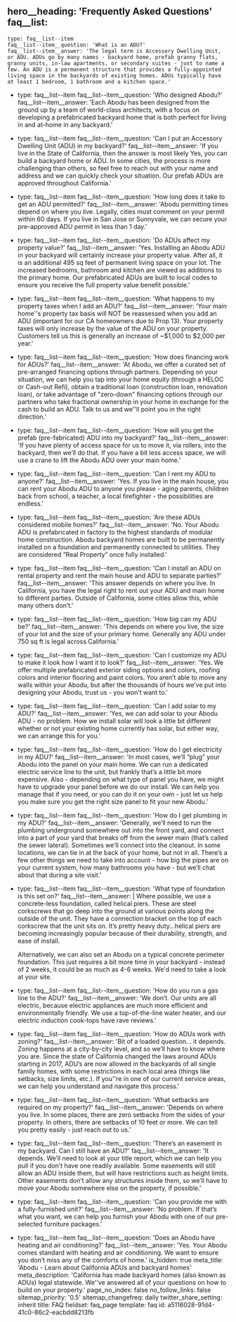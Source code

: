 hero__heading: 'Frequently Asked Questions'
faq__list:
  -
    type: faq__list--item
    faq__list--item__question: 'What is an ADU?'
    faq__list--item__answer: 'The legal term is Accessory Dwelling Unit, or ADU. ADUs go by many names - backyard home, prefab granny flats, granny units, in-law apartments, or secondary suites - just to name a few. An ADU is a permanent structure that provides a fully-appointed living space in the backyards of existing homes. ADUs typically have at least 1 bedroom, 1 bathroom and a kitchen space.'
  -
    type: faq__list--item
    faq__list--item__question: 'Who designed Abodu?'
    faq__list--item__answer: 'Each Abodu has been designed from the ground up by a team of world-class architects, with a focus on developing a prefabricated backyard home that is both perfect for living in and at-home in any backyard.'
  -
    type: faq__list--item
    faq__list--item__question: 'Can I put an Accessory Dwelling Unit (ADU) in my backyard?'
    faq__list--item__answer: 'If you live in the State of California, then the answer is most likely Yes, you can build a backyard home or ADU. In some cities, the process is more challenging than others, so feel free to reach out with your name and address and we can quickly check your situation. Our prefab ADUs are approved throughout California.'
  -
    type: faq__list--item
    faq__list--item__question: 'How long does it take to get an ADU permitted?'
    faq__list--item__answer: 'Abodu permitting times depend on where you live. Legally, cities must comment on your permit within 60 days. If you live in San Jose or Sunnyvale, we can secure your pre-approved ADU permit in less than 1 day.'
  -
    type: faq__list--item
    faq__list--item__question: 'Do ADUs affect my property value?'
    faq__list--item__answer: 'Yes. Installing an Abodu ADU in your backyard will certainly increase your property value. After all, it is an additional 495 sq feet of permanent living space on your lot. The increased bedrooms, bathroom and kitchen are viewed as additions to the primary home. Our prefabricated ADUs are built to local codes to ensure you receive the full property value benefit possible.'
  -
    type: faq__list--item
    faq__list--item__question: 'What happens to my property taxes when I add an ADU?'
    faq__list--item__answer: 'Your main home''s property tax basis will NOT be reassessed when you add an ADU (important for our CA homeowners due to Prop 13). Your property taxes will only increase by the value of the ADU on your property. Customers tell us this is generally an increase of ~$1,000 to $2,000 per year.'
  -
    type: faq__list--item
    faq__list--item__question: 'How does financing work for ADUs?'
    faq__list--item__answer: 'At Abodu, we offer a curated set of pre-arranged financing options through partners. Depending on your situation, we can help you tap into your home equity (through a HELOC or Cash-out Refi), obtain a traditional loan (construction loan, renovation loan), or take advantage of "zero-down" financing options through our partners who take fractional ownership in your home in exchange for the cash to build an ADU. Talk to us and we''ll point you in the right direction.'
  -
    type: faq__list--item
    faq__list--item__question: 'How will you get the prefab (pre-fabricated) ADU into my backyard?'
    faq__list--item__answer: 'If you have plenty of access space for us to move it, via rollers, into the backyard, then we’ll do that. If you have a bit less access space, we will use a crane to lift the Abodu ADU over your main home.'
  -
    type: faq__list--item
    faq__list--item__question: 'Can I rent my ADU to anyone?'
    faq__list--item__answer: 'Yes. If you live in the main house, you can rent your Abodu ADU to anyone you please - aging parents, children back from school, a teacher, a local firefighter - the possibilities are endless.'
  -
    type: faq__list--item
    faq__list--item__question: 'Are these ADUs considered mobile homes?'
    faq__list--item__answer: 'No. Your Abodu ADU is prefabricated in factory to the highest standards of modular home construction. Abodu backyard homes are built to be permanently installed on a foundation and permanently connected to utilities. They are considered “Real Property” once fully installed.'
  -
    type: faq__list--item
    faq__list--item__question: 'Can I install an ADU on rental property and rent the main house and ADU to separate parties?'
    faq__list--item__answer: 'This answer depends on where you live. In California, you have the legal right to rent out your ADU and main home to different parties. Outside of California, some cities allow this, while many others don’t.'
  -
    type: faq__list--item
    faq__list--item__question: 'How big can my ADU be?'
    faq__list--item__answer: 'This depends on where you live, the size of your lot and the size of your primary home. Generally any ADU under 750 sq ft is legal across California.'
  -
    type: faq__list--item
    faq__list--item__question: 'Can I customize my ADU to make it look how I want it to look?'
    faq__list--item__answer: 'Yes. We offer multiple prefabricated exterior siding options and colors, roofing colors and interior flooring and paint colors. You aren’t able to move any walls within your Abodu, but after the thousands of hours we’ve put into designing your Abodu, trust us - you won’t want to.'
  -
    type: faq__list--item
    faq__list--item__question: 'Can I add solar to my ADU?'
    faq__list--item__answer: 'Yes, we can add solar to your Abodu ADU - no problem. How we install solar will look a little bit different whether or not your existing home currently has solar, but either way, we can arrange this for you.'
  -
    type: faq__list--item
    faq__list--item__question: 'How do I get electricity in my ADU?'
    faq__list--item__answer: 'In most cases, we’ll “plug” your Abodu into the panel on your main home. We can run a dedicated electric service line to the unit, but frankly that’s a little bit more expensive. Also - depending on what type of panel you have, we might have to upgrade your panel before we do our install. We can help you manage that if you need, or you can do it on your own - just let us help you make sure you get the right size panel to fit your new Abodu.'
  -
    type: faq__list--item
    faq__list--item__question: 'How do I get plumbing in my ADU?'
    faq__list--item__answer: 'Generally, we’ll need to run the plumbing underground somewhere out into the front yard, and connect into a part of your yard that breaks off from the sewer main (that’s called the sewer lateral). Sometimes we’ll connect into the cleanout. In some locations, we can tie in at the back of your home, but not in all. There’s a few other things we need to take into account - how big the pipes are on your current system, how many bathrooms you have - but we’ll chat about that during a site visit.'
  -
    type: faq__list--item
    faq__list--item__question: 'What type of foundation is this set on?'
    faq__list--item__answer: |
      Where possible, we use a concrete-less foundation, called helical piers. These are steel corkscrews that go deep into the ground at various points along the outside of the unit. They have a connection bracket on the top of each corkscrew that the unit sits on. It’s pretty heavy duty...helical piers are becoming increasingly popular because of their durability, strength, and ease of install. 
      
      Alternatively, we can also set an Abodu on a typical concrete perimeter foundation. This just requires a bit more time in your backyard - instead of 2 weeks, it could be as much as 4-6 weeks. We'd need to take a look at your site.
  -
    type: faq__list--item
    faq__list--item__question: 'How do you run a gas line to the ADU?'
    faq__list--item__answer: 'We don’t. Our units are all electric, because electric appliances are much more efficient and environmentally friendly. We use a top-of-the-line water heater, and our electric induction cook-tops have rave reviews.'
  -
    type: faq__list--item
    faq__list--item__question: 'How do ADUs work with zoning?'
    faq__list--item__answer: 'Bit of a loaded question… it depends. Zoning happens at a city-by-city level, and so we’ll have to know where you are. Since the state of California changed the laws around ADUs starting in 2017, ADU’s are now allowed in the backyards of all single family homes, with some restrictions in each local area (things like setbacks, size limits, etc.). If you''re in one of our current service areas, we can help you understand and navigate this process.'
  -
    type: faq__list--item
    faq__list--item__question: 'What setbacks are required on my property?'
    faq__list--item__answer: 'Depends on where you live. In some places, there are zero setbacks from the sides of your property. In others, there are setbacks of 10 feet or more. We can tell you pretty easily - just reach out to us.'
  -
    type: faq__list--item
    faq__list--item__question: 'There’s an easement in my backyard. Can I still have an ADU?'
    faq__list--item__answer: 'It depends. We’ll need to look at your title report, which we can help you pull if you don’t have one readily available. Some easements will still allow an ADU inside them, but will have restrictions such as height limits. Other easements don’t allow any structures inside them, so we’ll have to move your Abodu somewhere else on the property, if possible.'
  -
    type: faq__list--item
    faq__list--item__question: 'Can you provide me with a fully-furnished unit?'
    faq__list--item__answer: 'No problem. If that’s what you want, we can help you furnish your Abodu with one of our pre-selected furniture packages.'
  -
    type: faq__list--item
    faq__list--item__question: 'Does an Abodu have heating and air conditioning?'
    faq__list--item__answer: 'Yes. Your Abodu comes standard with heating and air conditioning. We want to ensure you don’t miss any of the comforts of home.'
is_hidden: true
meta_title: 'Abodu - Learn about California ADUs and backyard homes'
meta_description: 'California has made backyard homes (also known as ADUs) legal statewide. We''ve answered all of your questions on how to build on your property.'
page_no_index: false
no_follow_links: false
sitemap_priority: '0.5'
sitemap_changefreq: daily
twitter_share_setting: inherit
title: FAQ
fieldset: faq_page
template: faq
id: a5116028-91d4-41c0-86c2-eacbdd8213fb
